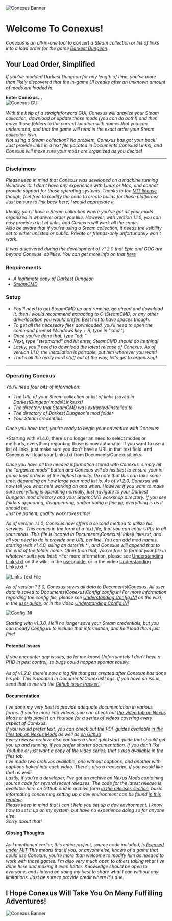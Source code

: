 ![Conexus Banner](https://staticdelivery.nexusmods.com/mods/804/images/858/858-1614678343-1747320964.png)

# Welcome To Conexus!
*Conexus is an all-in-one tool to convert a Steam collection or list of links into a load order for the game [Darkest Dungeon](https://store.steampowered.com/app/262060/Darkest_Dungeon/).* 

## Your Load Order, Simplified
*If you've modded Darkest Dungeon for any length of time, you've more than likely discovered that the in-game UI breaks after an unknown  amount of mods are loaded in.*  

**Enter Conexus...** </br>
![Conexus GUI](https://staticdelivery.nexusmods.com/mods/804/images/858/858-1614678357-1856980801.png)</br>

*With the help of a straightforward GUI, Conexus will anaylze your Steam collection, download or update those mods (you can do both!) and then move those folders to the correct location with names that you can understand, and that the game will read in the exact order your Steam collection is in.*</br>
*Not using a Steam collection? No problem, Conexus has got your back! Just provide links in a text file (located in Documents\Conexus\Links), and Conexus will make sure your mods are organized as you decide!*</br>

***

### Disclaimers
*Please keep in mind that Conexus was developed on a machine running Windows 10. I don't have any experience with Linux or Mac, and cannot provide support for those operating systems. Thanks to the [MIT license](https://github.com/Hypocrita20XX/Conexus/blob/master/LICENSE) though, feel free to modify the code to create builds for those platforms! Just be sure to link back here, I would appreciate it.*</br>

*Ideally, you'll have a Steam collection where you've got all your mods organized in whatever order you like. However, with version 1.1.0, you can now provide a list of links, and Conexus will work all the same.*</br>
*Also be aware that if you're using a Steam collection, it needs the vsibility set to either unlisted or public. Private or friends-only unfortunately won't work.*

*It was discovered during the development of v1.2.0 that Epic and GOG are beyond Conexus' abilities. You can get more info on that [here](https://github.com/Hypocrita20XX/Conexus/issues/11)*

### Requirements
* *A legitimate copy of [Darkest Dungeon](https://store.steampowered.com/app/262060/Darkest_Dungeon/)*
* *[SteamCMD](https://developer.valvesoftware.com/wiki/SteamCMD)*

### Setup
* *You'll need to get SteamCMD up and running, go ahead and download it, then I would recommend extracting to C:\SteamCMD, or any other drive/location you would prefer. Best not to have spaces though.*
* *To get all the necessary files downloaded, you'll need to open the command prompt (Windows key + R, type in "cmd.")*
* *Once you've done that, type "cd: <location of steamcmd>"*
* *Next, type "steamcmd" and hit enter, SteamCMD should do its thing!*
* *Lastly, you'll need to download the latest [release](https://github.com/Hypocrita20XX/Conexus/releases) of Conexus. As of version 1.1.0, the installation is portable, put him wherever you want!*
* *That's all the really hard stuff out of the way, let's get to organizing!*

***

### Operating Conexus
*You'll need four bits of information:*
* *The URL of your Steam collection or list of links (saved in DarkestDungeon\mods\Links.txt)*
* *The directory that SteamCMD was extracted/installed to*
* *The directory of Darkest Dungeon's mod folder*
* *Your Steam credentials*

*Once you have that, you're ready to begin your adventure with Conexus!*</br>

*Starting with v1.4.0, there's no longer an need to select modes or methods, everything regarding those is now automatic! If you want to use a list of links, just make sure you don't have a URL in that text field, and Conexus will load your Links.txt from Documents\Conexus\Links.

*Once you have all the needed information stored with Conexus, simply hit the "organize mods" button and Conexus will do his best to ensure your in-game load order is of the highest quality.*
*Do note that this can take some time, depending on how large your mod list is. As of v1.2.0, Conexus will now tell you what he's working on and when. However if you want to make sure everything is operating normally, just navigate to your Darkest Dungeon mod directory and your SteamCMD workshop directory. If you see folders appearing, disappearing, and/or doing a fine jig, everything is as it should be.</br>
Just be patient, quality work takes time!*</br>

*As of version 1.1.0, Conexus now offers a second method to utilize his services. This comes in the form of a text file, that you can enter URLs to all your mods. This file is located in Documents\Conexus\Links\Links.txt, and all you need to do is provide one URL per line. You can add mod names, starting with v1.4.0, using an asterisk* * *, and Conexus will append that to the end of the folder name. Other than that, you're free to format your file in whatever suits you best!*
*For more information, please see [Understanding Links.txt](https://github.com/Hypocrita20XX/Conexus/wiki/P-07:-Understanding-Links.txt) on the wiki, in the [user guide](https://github.com/Hypocrita20XX/Conexus/blob/master/Documentation/Guides/Conexus%20User's%20Guide%20v1.4.0.pdf), or in the video [Understanding Links.txt](https://youtu.be/pM-9bJrp4M4) *

![Links Text File](https://staticdelivery.nexusmods.com/mods/804/images/858/858-1614678334-1685874311.png)</br>

*As of version 1.3.0, Conexus saves all data to Documents\Conexus. All user data is saved to Documents\Conexus\Config\config.ini*
*For more information regarding the config file, please see [Understanding Config.INI](https://github.com/Hypocrita20XX/Conexus/wiki/P-06:-Understanding-Config.INI) on the wiki, in the [user guide](https://github.com/Hypocrita20XX/Conexus/blob/master/Documentation/Guides/Conexus%20User's%20Guide%20v1.4.0.pdf), or in the video [Understanding Config.INI](https://youtu.be/MwJfOzasrcc)*

![Config INI](https://staticdelivery.nexusmods.com/mods/804/images/858/858-1614681261-794366316.png)</br>

*Starting with v1.3.0, He'll no longer save your Steam credentials, but you can modify Config.ini to include that information, and he'll load them just fine!*

#### Potential Issues
*If you encounter any issues, do let me know! Unfortunately I don't have a PHD in pest control, so bugs could happen spontaneously.*</br></br>
*As of v1.2.0, there's now a log file that gets created after Conexus has done his job. This is located in Documents\Conexus\Logs. If you have an issue, send that to me via the [Github issue tracker!](https://github.com/Hypocrita20XX/Conexus/issues)*

#### Documentation
*I've done my very best to provide adequate documentation in various forms. If you're more into videos, you can check out [the video tab on Nexus Mods](https://www.nexusmods.com/darkestdungeon/mods/858?tab=videos) or [this playlist on Youtube](https://www.youtube.com/playlist?list=PLet2vPZn40UGuVOUWylHQwKDY6rYxZoKb) for a series of videos covering every aspect of Conexus.*</br> 
*If you would prefer text, you can check out the PDF guides available [in the files tab on Nexus Mods](https://www.nexusmods.com/darkestdungeon/mods/858?tab=files) as well as [on Github](https://github.com/Hypocrita20XX/Conexus/tree/master/Documentation/Guides)*</br>
*Every release archive also contains a short quickstart guide that should get you up and running, if you prefer shorter documentation. If you don't like Youtube or just want a copy of the video series, that's also available in the files tab.*</br>
*I've made two archives available, one without captions, and another with captions baked into each video. There's also a transcript, if you would like that as well!*</br>
*Lastly, if you're a developer, I've got an archive [on Nexus Mods](https://www.nexusmods.com/darkestdungeon/mods/858?tab=files) containing source code for several recent releases. The code for the latest release is available here on Github and in archive form [in the releases section](https://github.com/Hypocrita20XX/Conexus/releases), basic informating concerning setting up a dev environment can be found [in this readme](https://github.com/Hypocrita20XX/Conexus/blob/master/Project/README.md).*</br>
*Please keep in mind that I can't help you set up a dev environment. I know how to set it up on my system, but have no experience doing so for anyone else.*</br>
*Sorry about that!*

#### Closing Thoughts
*As I mentioned earlier, this entire project, source code included, is [licensed under MIT](https://github.com/Hypocrita20XX/Conexus/blob/master/LICENSE)*
*This means that if you, or anyone else, knows of a game that could use Conexus, you're more than welcome to modify him as needed to work with those games.*
*I'm also very much open to others taking what I've done here and making it even better. Knowledge should be open to everyone, and I intend on doing my best to share what I can without any limitations. Just be sure to provide credit where it's due.*</br>

## I Hope Conexus Will Take You On Many Fulfilling Adventures!</br>

![Conexus Banner](https://staticdelivery.nexusmods.com/mods/804/images/858/858-1614678343-1747320964.png)
